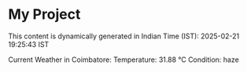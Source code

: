 # My Project

This content is dynamically generated in Indian Time (IST): 2025-02-21 19:25:43 IST


Current Weather in Coimbatore:
Temperature: 31.88 °C
Condition: haze
